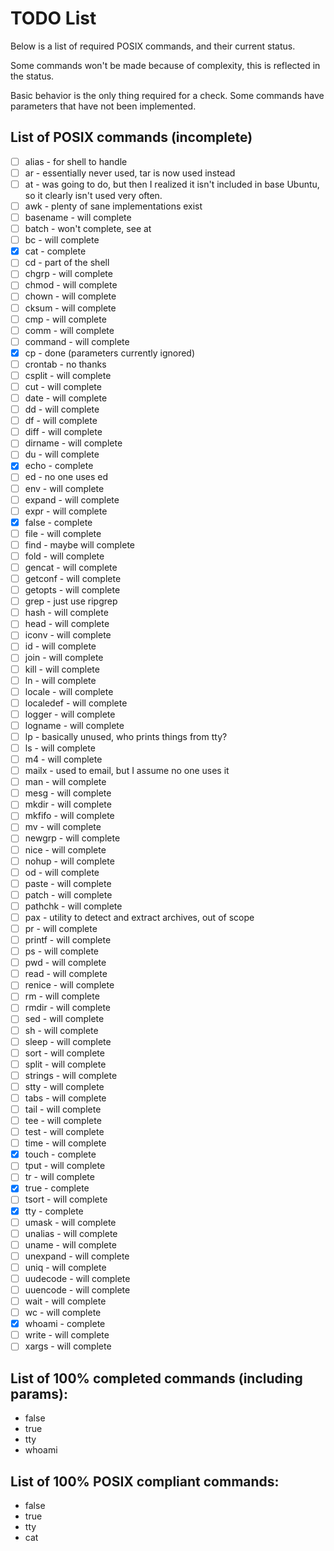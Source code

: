 # TODO List

Below is a list of required POSIX commands, and their current status.

Some commands won't be made because of complexity, this is reflected in the status.

Basic behavior is the only thing required for a check. Some commands have parameters that have not been implemented.

## List of POSIX commands (incomplete)

- [ ] alias - for shell to handle
- [ ] ar - essentially never used, tar is now used instead
- [ ] at - was going to do, but then I realized it isn't included in base Ubuntu, so it clearly isn't used very often.
- [ ] awk - plenty of sane implementations exist
- [ ] basename - will complete
- [ ] batch - won't complete, see at
- [ ] bc - will complete
- [x] cat - complete
- [ ] cd - part of the shell
- [ ] chgrp - will complete
- [ ] chmod - will complete
- [ ] chown - will complete
- [ ] cksum - will complete
- [ ] cmp - will complete
- [ ] comm - will complete
- [ ] command - will complete
- [x] cp - done (parameters currently ignored)
- [ ] crontab - no thanks
- [ ] csplit - will complete
- [ ] cut - will complete
- [ ] date - will complete
- [ ] dd - will complete
- [ ] df - will complete
- [ ] diff - will complete
- [ ] dirname - will complete
- [ ] du - will complete
- [x] echo - complete
- [ ] ed - no one uses ed
- [ ] env - will complete
- [ ] expand - will complete
- [ ] expr - will complete
- [x] false - complete
- [ ] file - will complete
- [ ] find - maybe will complete
- [ ] fold - will complete
- [ ] gencat - will complete
- [ ] getconf - will complete
- [ ] getopts - will complete
- [ ] grep - just use ripgrep
- [ ] hash - will complete
- [ ] head - will complete
- [ ] iconv - will complete
- [ ] id - will complete
- [ ] join - will complete
- [ ] kill - will complete
- [ ] ln - will complete
- [ ] locale - will complete
- [ ] localedef - will complete
- [ ] logger - will complete
- [ ] logname - will complete
- [ ] lp - basically unused, who prints things from tty?
- [ ] ls - will complete
- [ ] m4 - will complete
- [ ] mailx - used to email, but I assume no one uses it
- [ ] man - will complete
- [ ] mesg - will complete
- [ ] mkdir - will complete
- [ ] mkfifo - will complete
- [ ] mv - will complete
- [ ] newgrp - will complete
- [ ] nice - will complete
- [ ] nohup - will complete
- [ ] od - will complete
- [ ] paste - will complete
- [ ] patch - will complete
- [ ] pathchk - will complete
- [ ] pax - utility to detect and extract archives, out of scope
- [ ] pr - will complete
- [ ] printf - will complete
- [ ] ps - will complete
- [ ] pwd - will complete
- [ ] read - will complete
- [ ] renice - will complete
- [ ] rm - will complete
- [ ] rmdir - will complete
- [ ] sed - will complete
- [ ] sh - will complete
- [ ] sleep - will complete
- [ ] sort - will complete
- [ ] split - will complete
- [ ] strings - will complete
- [ ] stty - will complete
- [ ] tabs - will complete
- [ ] tail - will complete
- [ ] tee - will complete
- [ ] test - will complete
- [ ] time - will complete
- [x] touch - complete
- [ ] tput - will complete
- [ ] tr - will complete
- [x] true - complete
- [ ] tsort - will complete
- [x] tty - complete
- [ ] umask - will complete
- [ ] unalias - will complete
- [ ] uname - will complete
- [ ] unexpand - will complete
- [ ] uniq - will complete
- [ ] uudecode - will complete
- [ ] uuencode - will complete
- [ ] wait - will complete
- [ ] wc - will complete
- [x] whoami - complete
- [ ] write - will complete
- [ ] xargs - will complete

## List of 100% completed commands (including params):

- false
- true
- tty
- whoami

## List of 100% POSIX compliant commands:

- false
- true
- tty
- cat